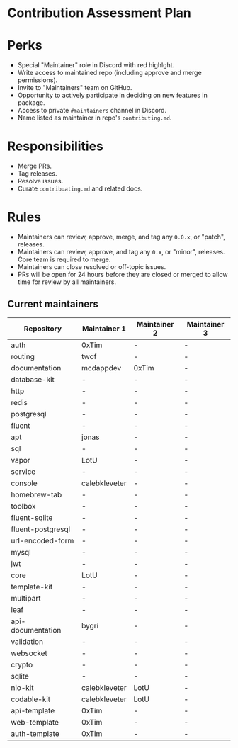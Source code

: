 # Contribution Assessment Plan

# Perks
- Special "Maintainer" role in Discord with red highlght.
- Write access to maintained repo (including approve and merge permissions). 
- Invite to "Maintainers" team on GitHub.
- Opportunity to actively participate in deciding on new features in package. 
- Access to private `#maintainers` channel in Discord.
- Name listed as maintainer in repo's `contributing.md`. 

# Responsibilities
- Merge PRs.
- Tag releases. 
- Resolve issues.
- Curate `contribuating.md` and related docs.

# Rules
- Maintainers can review, approve, merge, and tag any `0.0.x`, or "patch", releases. 
- Maintainers can review, approve, and tag any `0.x`, or "minor", releases. Core team is required to merge.
- Maintainers can close resolved or off-topic issues.
- PRs will be open for 24 hours before they are closed or merged to allow time for review by all maintainers.

## Current maintainers
| Repository | Maintainer 1 | Maintainer 2 | Maintainer 3 |
| ---------- | ------------ | ------------ | ------------ |
| auth | 0xTim | - | - |
| routing | twof | - | - |
| documentation | mcdappdev | 0xTim | - |
| database-kit | - | - | - |
| http | - | - | - |
| redis | - | - | - |
| postgresql | - | - | - |
| fluent | - | - | - |
| apt | jonas | - | - |
| sql | - | - | - |
| vapor | LotU | - | - |
| service | - | - | - |
| console | calebkleveter | - | - |
| homebrew-tab | - | - | - |
| toolbox | - | - | - |
| fluent-sqlite | - | - | - |
| fluent-postgresql | - | - | - |
| url-encoded-form | - | - | - |
| mysql | - | - | - |
| jwt | - | - | - |
| core | LotU | - | - |
| template-kit | - | - | - |
| multipart | - | - | - |
| leaf | - | - | - |
| api-documentation | bygri | - | - |
| validation | - | - | - |
| websocket | - | - | - |
| crypto | - | - | - |
| sqlite | - | - | - |
| nio-kit | calebkleveter | LotU | - |
| codable-kit | calebkleveter | LotU | - |
| api-template | 0xTim | - | - |
| web-template | 0xTim | - | - |
| auth-template | 0xTim | - | - |
